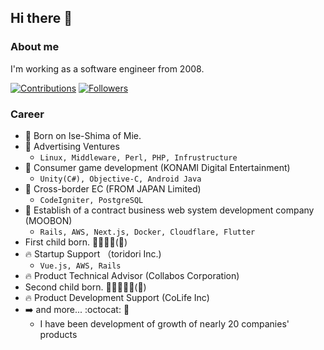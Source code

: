 ## Hi there 👋

### About me

I'm working as a software engineer from 2008.

[![Contributions](https://badgen.org/img/qiita/emacs_hhkb/contributions?style=for-the-badge)](https://qiita.com/emacs_hhkb)
[![Followers](https://badgen.org/img/qiita/emacs_hhkb/followers?style=for-the-badge)](https://qiita.com/emacs_hhkb)

### Career

- :baby: Born on Ise-Shima of Mie.
- 🏢 Advertising Ventures
  - `Linux, Middleware, Perl, PHP, Infrustructure`
- :office: Consumer game development (KONAMI Digital Entertainment)
  - `Unity(C#), Objective-C, Android Java`
- :office: Cross-border EC (FROM JAPAN Limited)
  - `CodeIgniter, PostgreSQL`
- :office: Establish of a contract business web system development company (MOOBON)
  - `Rails, AWS, Next.js, Docker, Cloudflare, Flutter`
- First child born. 👨‍🦲👱‍♀️(👶)
- :fire: Startup Support （toridori Inc.) 
  - `Vue.js, AWS, Rails`
- :fire: Product Technical Advisor (Collabos Corporation)
- Second child born. 👨‍🦲👱‍♀️👶(👶)
- :fire: Product Development Support (CoLife Inc)
- :arrow_right: and more... :octocat: 🐙
  - I have been development of growth of nearly 20 companies' products
 
<!--

```javascript
const SkillsProfiles = {
    specialSkills: ["Rails", "Refactoring", "Software Engineering", "Architecture Design"],
    mainCode: ["Javascript", "Ruby", "PHP"],
    technologies: {
        Infrustracture
        devOps: [
          "Docker",
          "AWS": ["Fargate", "Glue/Atehna"]
          "GCP": ["GAE"]
          "Git"
         ],    
        frontEnd: {
            javascript: ["React", "Next", "Nuxt"],
            style: ["Bootstrap", "Webpack"]
        },
        backEnd: {
            middleWare: ["Apache", "Nginx"]
            node: ["npm", "yarn"]
            php: ["CodeIgniter"],
            ruby: ["Ruby on Rails"],            
        },

        misc: ["Firebase", "Socket.IO", "Postman", "Insomnia", "Xampp", "Eclipse", "Nginx", "Apache"]
    },
    architecture: ["Progressive web applications", "Single page applications"],
    currentProject: ""
}
```

-->


<!--
**fooramu/fooramu** is a ✨ _special_ ✨ repository because its `README.md` (this file) appears on your GitHub profile.

Here are some ideas to get you started:

- 🔭 I’m currently working on ...
- 🌱 I’m currently learning ...
- 👯 I’m looking to collaborate on ...
- 🤔 I’m looking for help with ...
- 💬 Ask me about ...
- 📫 How to reach me: ...
- 😄 Pronouns: ...
- ⚡ Fun fact: ...
-->
